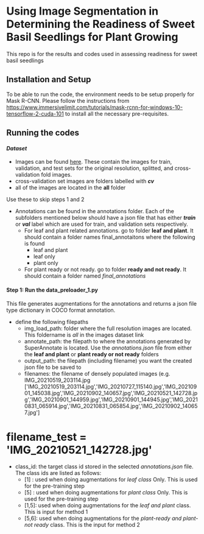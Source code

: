 # Using Image Segmentation in Determining the Readiness of Sweet Basil Seedlings for Plant Growing
This repo is for the results and codes used in assessing readiness for sweet basil seedlings

## Installation and Setup
To be able to run the code, the environment needs to be setup properly for Mask R-CNN. Please follow the instructions from https://www.immersivelimit.com/tutorials/mask-rcnn-for-windows-10-tensorflow-2-cuda-101 to install all the necessary pre-requisites.

## Running the codes

#### *Dataset*
* Images can be found [here](https://drive.google.com/drive/folders/1nga2TyWUemc9DHM6kIWc-S-rYOi73gq8?usp=sharing). These contain the images for train, validation, and test sets for the original resolution, splitted, and cross-validation fold images.
* cross-validation set images are folders labelled with **_cv_**
* all of the images are located in the **all** folder

Use these to skip steps 1 and 2
* Annotations can be found in the annotations folder. Each of the subfolders mentioned below should have a json file that has either **_train_** or **_val_** label which are used for train, and validation sets respectively.
  * For leaf and plant related annotations. go to folder **leaf and plant**. It should contain a folder names final_annotaitons where the following is found
    * leaf and plant
    * leaf only
    * plant only
  * For plant ready or not ready. go to folder **ready and not ready**. It should contain a folder named *final_annotations*

#### Step 1: Run the data_preloader_1.py
This file generates augmentations for the annotations and returns a json file type dictionary in COCO format annotation.

* define the following filepaths
  * img_load_path: folder where the full resolution images are located. This foldername is _all_ in the images dataset link
  * annotate_path: the filepath to where the annotations generated by SuperAnnotate is located. Use the _annotations.json_ file from either the **leaf and plant** or **plant ready or not ready** folders
  * output_path: the filepath (including filename) you want the created json file to be saved to
  * filenames: the filename of densely populated images (e.g. IMG_20210519_203114.jpg     ['IMG_20210519_203114.jpg','IMG_20210727_115140.jpg','IMG_20210901_145038.jpg','IMG_20210902_140657.jpg','IMG_20210521_142728.jpg','IMG_20210901_144959.jpg','IMG_20210901_144945.jpg','IMG_20210831_065914.jpg','IMG_20210831_065854.jpg','IMG_20210902_140657.jpg']
# filename_test = 'IMG_20210521_142728.jpg'
  * class_id: the target class id stored in the selected _annotations.json_ file. The class ids are listed as follows:
    * [1]  : used when doing augmentations for _leaf class_ Only. This is used for the pre-training step
    * [5]  : used when doing augmentations for _plant class_ Only. This is used for the pre-training step
    * [1,5]: used when doing augmentations for the _leaf and plant_ class. This is input for method 1
    * [5,6]: used when doing augmentations for the _plant-ready and plant-not ready_ class. This is the input for method 2

